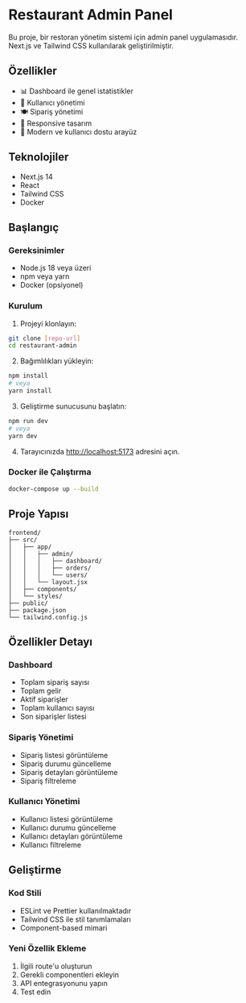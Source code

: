 # Restaurant Admin Panel

Bu proje, bir restoran yönetim sistemi için admin panel uygulamasıdır. Next.js ve Tailwind CSS kullanılarak geliştirilmiştir.

## Özellikler

- 📊 Dashboard ile genel istatistikler
- 👥 Kullanıcı yönetimi
- 🍽️ Sipariş yönetimi
- 📱 Responsive tasarım
- 🎨 Modern ve kullanıcı dostu arayüz

## Teknolojiler

- Next.js 14
- React
- Tailwind CSS
- Docker

## Başlangıç

### Gereksinimler

- Node.js 18 veya üzeri
- npm veya yarn
- Docker (opsiyonel)

### Kurulum

1. Projeyi klonlayın:
```bash
git clone [repo-url]
cd restaurant-admin
```

2. Bağımlılıkları yükleyin:
```bash
npm install
# veya
yarn install
```

3. Geliştirme sunucusunu başlatın:
```bash
npm run dev
# veya
yarn dev
```

4. Tarayıcınızda [http://localhost:5173](http://localhost:5173) adresini açın.

### Docker ile Çalıştırma

```bash
docker-compose up --build
```

## Proje Yapısı

```
frontend/
├── src/
│   ├── app/
│   │   ├── admin/
│   │   │   ├── dashboard/
│   │   │   ├── orders/
│   │   │   └── users/
│   │   └── layout.jsx
│   ├── components/
│   └── styles/
├── public/
├── package.json
└── tailwind.config.js
```

## Özellikler Detayı

### Dashboard
- Toplam sipariş sayısı
- Toplam gelir
- Aktif siparişler
- Toplam kullanıcı sayısı
- Son siparişler listesi

### Sipariş Yönetimi
- Sipariş listesi görüntüleme
- Sipariş durumu güncelleme
- Sipariş detayları görüntüleme
- Sipariş filtreleme

### Kullanıcı Yönetimi
- Kullanıcı listesi görüntüleme
- Kullanıcı durumu güncelleme
- Kullanıcı detayları görüntüleme
- Kullanıcı filtreleme

## Geliştirme

### Kod Stili

- ESLint ve Prettier kullanılmaktadır
- Tailwind CSS ile stil tanımlamaları
- Component-based mimari

### Yeni Özellik Ekleme

1. İlgili route'u oluşturun
2. Gerekli componentleri ekleyin
3. API entegrasyonunu yapın
4. Test edin


